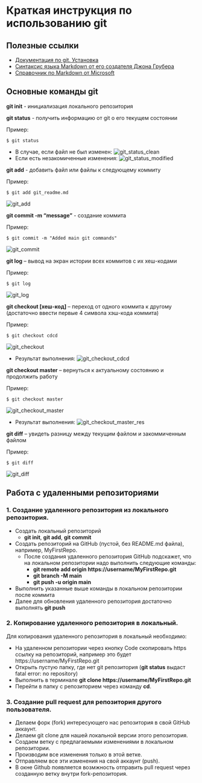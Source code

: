 # Краткая инструкция по использованию git

## Полезные ссылки
* [Документация по git. Установка](https://git-scm.com/book/ru/v2/%D0%92%D0%B2%D0%B5%D0%B4%D0%B5%D0%BD%D0%B8%D0%B5-%D0%A3%D1%81%D1%82%D0%B0%D0%BD%D0%BE%D0%B2%D0%BA%D0%B0-Git)
* [Синтаксис языка Markdown от его создателя Джона Грубера](https://daringfireball.net/projects/markdown/syntax)
* [Справочник по Markdown от Microsoft](https://docs.microsoft.com/ru-ru/contribute/markdown-reference)

## Основные команды git

**git init** - инициализация локального репозитория

**git status** - получить информацию от git о его текущем состоянии

Пример:
```
$ git status
```
- В случае, если файл не был изменен:
![git_status_clean](images/git_status_clean.png)
- Если есть незакомиченные изменения:
![git_status_modified](images/git_status_modified.png)

**git add** - добавить файл или файлы к следующему коммиту

Пример:
```
$ git add git_readme.md 
```
![git_add](images/git_add.png)

**git commit -m “message”** - создание коммита

Пример:
```
$ git commit -m "Added main git commands"
```
![git_commit](images/git_commit.png)

**git log** – вывод на экран истории всех коммитов с их хеш-кодами

Пример:
```
$ git log
```
![git_log](images/git_log.png)

**git checkout [хеш-код]** – переход от одного коммита к другому (достаточно ввести первые 4 символа хэш-кода коммита)

Пример:
```
$ git checkout cdcd
```
![git_checkout](images/git_checkout.png)
+ Результат выполнения:
![git_checkout_cdcd](images/git_checkout_result.png)

**git checkout master** – вернуться к актуальному состоянию и продолжить работу

Пример:
```
$ git checkout master
```
![git_checkout_master](images/git_checkout_master.png)
+ Результат выполнения:
![git_checkout_master_res](images/git_checkout_master_result.png)

**git diff** – увидеть разницу между текущим файлом и закоммиченным файлом

Пример:
```
$ git diff
```
![git_diff](images/git_diff.png)

## Работа с удаленными репозиториями

### 1. Создание удаленного репозитория из локального репозитория.
+ Создать локальный репозиторий  
    - **git init**, **git add**, **git commit**
+ Создать репозиторий на GitHub (пустой, без README.md файла), например, MyFirstRepo.
    - После создания удаленного репозитория GitHub подскажет, что на локальном репозитории надо выполнить следующие команды:
        * **git remote add origin https://username/MyFirstRepo.git**
        * **git branch -M main**
        * **git push -u origin main**
+ Выполнить указанные выше команды в локальном репозитории после коммита
+ Далее для обновления удаленного репозитория достаточно выполнять **git push**

### 2. Копирование удаленного репозитория в локальный.
Для копирования удаленного репозитория в локальный необходимо:
+ На удаленном репозитории через кнопку Code скопировать https ссылку на репозиторий, например это будет https://username/MyFirstRepo.git
+ Открыть пустую папку, где нет git репозитория (**git status** выдаст fatal error: no repository)
+ Выполнить в терминале **git clone https://username/MyFirstRepo.git**
+ Перейти в папку с репозиторием через команду **cd**.

### 3. Создание pull request для репозитория другого пользователя.
+ Делаем форк (fork) интересующего нас репозитория в свой GitHub аккаунт.
+ Делаем git clone для нашей локальной версии этого репозитория.
+ Создаем ветку с предлагаемыми изменениями в локальном репозитории.
+ Производим все изменения только в этой ветке.
+ Отправляем все эти изменения на свой аккаунт (push).
+ В окне Github появляется возмжность отправить pull request через созданную ветку внутри fork-репозитория.
